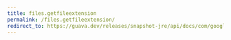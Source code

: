 ```yaml
---
title: files.getfileextension
permalink: /files.getfileextension/
redirect_to: https://guava.dev/releases/snapshot-jre/api/docs/com/google/common/io/Files.html#getFileExtension-java.lang.String-
---
```

